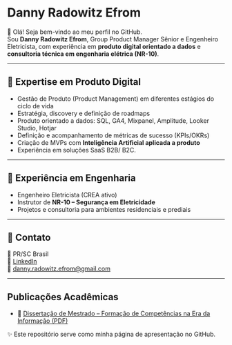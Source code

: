 # Danny Radowitz Efrom

👋 Olá! Seja bem-vindo ao meu perfil no GitHub.  
Sou **Danny Radowitz Efrom**, Group Product Manager Sênior e Engenheiro Eletricista, com experiência em **produto digital orientado a dados** e **consultoria técnica em engenharia elétrica (NR-10)**.

---

## 🔹 Expertise em Produto Digital
- Gestão de Produto (Product Management) em diferentes estágios do ciclo de vida  
- Estratégia, discovery e definição de roadmaps  
- Produto orientado a dados: SQL, GA4, Mixpanel, Amplitude, Looker Studio, Hotjar  
- Definição e acompanhamento de métricas de sucesso (KPIs/OKRs)  
- Criação de MVPs com **Inteligência Artificial aplicada a produto**  
- Experiência em soluções SaaS  B2B/ B2C.

---

## 🔹 Experiência em Engenharia
- Engenheiro Eletricista (CREA ativo)  
- Instrutor de **NR-10 – Segurança em Eletricidade**  
- Projetos e consultoria para ambientes residenciais e prediais  

---

## 🔹 Contato
📍 PR/SC Brasil  
🔗 [LinkedIn](https://linkedin.com/in/seu-perfil)  
📧 danny.radowitz.efrom@gmail.com  

---

## Publicações Acadêmicas

- 📄 [Dissertação de Mestrado – Formação de Competências na Era da Informação (PDF)](https://sites.florianopolis.ifsc.edu.br/posmecatronica1/files/2014/05/drefrom-1.pdf)
   
✨ Este repositório serve como minha página de apresentação no GitHub.
